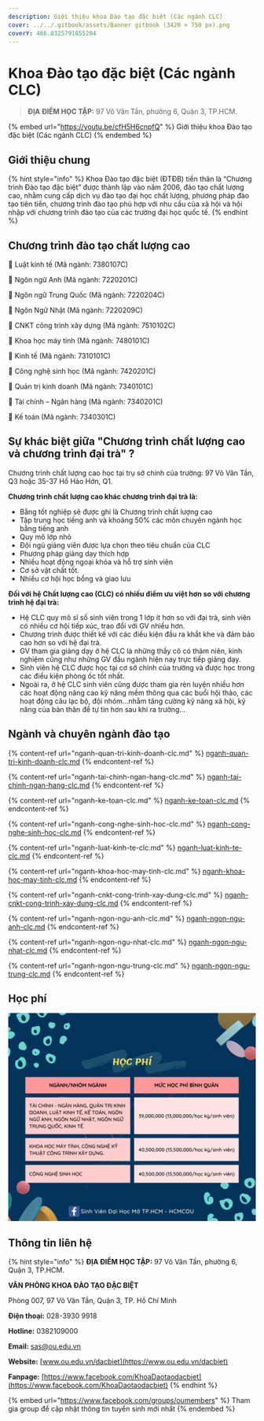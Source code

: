 ```yaml
---
description: Giới thiệu khoa Đào tạo đặc biệt (Các ngành CLC)
cover: ../../.gitbook/assets/Banner gitbook (3420 × 750 px).png
coverY: 466.8325791855204
---
```


# Khoa Đào tạo đặc biệt (Các ngành CLC)

> **ĐỊA ĐIỂM HỌC TẬP:** 97 Võ Văn Tần, phường 6, Quận 3, TP.HCM.

{% embed url="https://youtu.be/cfH5H6cnpfQ" %}
Giới thiệu khoa Đào tạo đặc biệt (Các ngành CLC)
{% endembed %}

## Giới thiệu chung

{% hint style="info" %}
Khoa Đào tạo đặc biệt (ĐTĐB) tiền thân là “Chương trình Đào tạo đặc biệt” được thành lập vào năm 2006, đào tạo chất lượng cao, nhằm cung cấp dịch vụ đào tạo đại học chất lượng, phương pháp đào tạo tiên tiến, chương trình đào tạo phù hợp với nhu cầu của xã hội và hội nhập với chương trình đào tạo của các trường đại học quốc tế.
{% endhint %}

## Chương trình đào tạo chất lượng cao

📌 Luật kinh tế (Mã ngành: 7380107C)&#x20;

📌 Ngôn ngữ Anh (Mã ngành: 7220201C)&#x20;

📌 Ngôn ngữ Trung Quốc (Mã ngành: 7220204C)&#x20;

📌 Ngôn Ngữ Nhật (Mã ngành: 7220209C)&#x20;

📌 CNKT công trình xây dựng (Mã ngành: 7510102C)&#x20;

📌 Khoa học máy tính (Mã ngành: 7480101C)&#x20;

📌 Kinh tế (Mã ngành: 7310101C)&#x20;

📌 Công nghệ sinh học (Mã ngành: 7420201C)&#x20;

📌 Quản trị kinh doanh (Mã ngành: 7340101C)&#x20;

📌 Tài chính – Ngân hàng (Mã ngành: 7340201C)&#x20;

📌 Kế toán (Mã ngành: 7340301C)

## Sự khác biệt giữa "Chương trình chất lượng cao và chương trình đại trà" ?

Chương trình chất lượng cao học tại trụ sở chính của trường: 97 Võ Văn Tần, Q3 hoặc 35-37 Hồ Hảo Hớn, Q1.

**Chương trình chất lượng cao khác chương trình đại trà là:**

* Bằng tốt nghiệp sẽ được ghi là Chương trình chất lượng cao
* Tập trung học tiếng anh và khoảng 50% các môn chuyên ngành học bằng tiếng anh
* Quy mô lớp nhỏ
* Đội ngủ giảng viên được lựa chọn theo tiêu chuẩn của CLC
* Phương pháp giảng dạy thích hợp
* Nhiều hoạt động ngoại khóa và hỗ trợ sinh viên
* Cơ sở vật chất tốt.
* Nhiều cơ hội học bổng và giao lưu

**Đối với hệ Chất lượng cao (CLC) có nhiều điểm ưu việt hơn so với chương trình hệ đại trà:**

* Hệ CLC quy mô sĩ số sinh viên trong 1 lớp ít hơn so với đại trà, sinh viên có nhiều cơ hội tiếp xúc, trao đổi với GV nhiều hơn.
* Chương trình được thiết kế với các điều kiện đầu ra khắt khe và đảm bảo cao hơn so với hệ đại trà.
* GV tham gia giảng dạy ở hệ CLC là những thầy cô có thâm niên, kinh nghiệm cũng như những GV đầu ngành hiện nay trực tiếp giảng dạy.
* Sinh viên hệ CLC được học tại cơ sở chính của trường và được học trong các điều kiện phòng ốc tốt nhất.
* Ngoài ra, ở hệ CLC sinh viên cũng được tham gia rèn luyện nhiều hơn các hoạt động nâng cao kỹ năng mềm thông qua các buổi hội thảo, các hoạt động câu lạc bộ, đội nhóm...nhằm tăng cường kỹ năng xã hội, kỹ năng của bản thân để tự tin hơn sau khi ra trường...

## Ngành và chuyên ngành đào tạo

{% content-ref url="nganh-quan-tri-kinh-doanh-clc.md" %}
[nganh-quan-tri-kinh-doanh-clc.md](nganh-quan-tri-kinh-doanh-clc.md)
{% endcontent-ref %}

{% content-ref url="nganh-tai-chinh-ngan-hang-clc.md" %}
[nganh-tai-chinh-ngan-hang-clc.md](nganh-tai-chinh-ngan-hang-clc.md)
{% endcontent-ref %}

{% content-ref url="nganh-ke-toan-clc.md" %}
[nganh-ke-toan-clc.md](nganh-ke-toan-clc.md)
{% endcontent-ref %}

{% content-ref url="nganh-cong-nghe-sinh-hoc-clc.md" %}
[nganh-cong-nghe-sinh-hoc-clc.md](nganh-cong-nghe-sinh-hoc-clc.md)
{% endcontent-ref %}

{% content-ref url="nganh-luat-kinh-te-clc.md" %}
[nganh-luat-kinh-te-clc.md](nganh-luat-kinh-te-clc.md)
{% endcontent-ref %}

{% content-ref url="nganh-khoa-hoc-may-tinh-clc.md" %}
[nganh-khoa-hoc-may-tinh-clc.md](nganh-khoa-hoc-may-tinh-clc.md)
{% endcontent-ref %}

{% content-ref url="nganh-cnkt-cong-trinh-xay-dung-clc.md" %}
[nganh-cnkt-cong-trinh-xay-dung-clc.md](nganh-cnkt-cong-trinh-xay-dung-clc.md)
{% endcontent-ref %}

{% content-ref url="nganh-ngon-ngu-anh-clc.md" %}
[nganh-ngon-ngu-anh-clc.md](nganh-ngon-ngu-anh-clc.md)
{% endcontent-ref %}

{% content-ref url="nganh-ngon-ngu-nhat-clc.md" %}
[nganh-ngon-ngu-nhat-clc.md](nganh-ngon-ngu-nhat-clc.md)
{% endcontent-ref %}

{% content-ref url="nganh-ngon-ngu-trung-clc.md" %}
[nganh-ngon-ngu-trung-clc.md](nganh-ngon-ngu-trung-clc.md)
{% endcontent-ref %}

## Học phí

![](<../../.gitbook/assets/48 - học phí.png>)



## Thông tin liên hệ

{% hint style="info" %}
**ĐỊA ĐIỂM HỌC TẬP:** 97 Võ Văn Tần, phường 6, Quận 3, TP.HCM.

**VĂN PHÒNG KHOA ĐÀO TẠO ĐẶC BIỆT**&#x20;

Phòng 007, 97 Võ Văn Tần, Quận 3, TP. Hồ Chí Minh

**Điện thoại:** 028-3930 9918

**Hotline:** 0382109000

**Email:** sas@ou.edu.vn

**Website:** [www.ou.edu.vn/dacbiet](https://www.ou.edu.vn/dacbiet)

**Fanpage:** [https://www.facebook.com/KhoaDaotaodacbiet](https://www.facebook.com/KhoaDaotaodacbiet)
{% endhint %}

{% embed url="https://www.facebook.com/groups/oumembers" %}
Tham gia group để cập nhật thông tin tuyển sinh mới nhất
{% endembed %}
